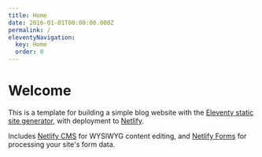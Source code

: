 ```yaml
---
title: Home
date: 2016-01-01T00:00:00.000Z
permalink: /
eleventyNavigation:
  key: Home
  order: 0
---
```

# Welcome

This is a template for building a simple blog website with the [Eleventy static site generator](https://www.11ty.io), with deployment to [Netlify](https://www.netlify.com).

Includes [Netlify CMS](https://www.netlifycms.org) for WYSIWYG content editing, and [Netlify Forms](https://www.netlify.com/docs/form-handling) for processing your site's form data.
